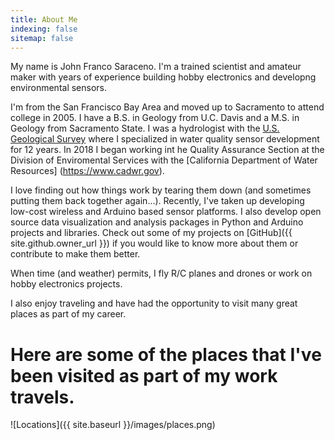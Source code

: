 ```yaml
---
title: About Me
indexing: false
sitemap: false
---
```


My name is John Franco Saraceno. I'm a trained scientist and amateur maker with years of experience building hobby electronics and developng environmental sensors.

I'm from the San Francisco Bay Area and moved up to Sacramento to attend college in 2005. I have a B.S. in Geology from U.C. Davis and a M.S. in Geology from Sacramento State. I was a hydrologist with the [U.S. Geological Survey](https://www.usgs.gov) where I specialized in water quality sensor development for 12 years. In 2018 I began working int he Quality Assurance Section at the Division of Enviromental Services with the [California Department of Water Resources] (https://www.cadwr.gov).

I love finding out how things work by tearing them down (and sometimes putting them back together again...). Recently, I've taken up developing low-cost wireless and Arduino based sensor platforms. I also develop open source data visualization and analysis packages in Python and Arduino projects and libraries. Check out some of my projects on [GitHub]({{ site.github.owner_url }}) if you would like to know more about them or contribute to make them better. 

When time (and weather) permits, I fly R/C planes and drones or work on hobby electronics projects. 

I also enjoy traveling and have had the opportunity to visit many great places as part of my career.

# Here are some of the places that I've been visited as part of my work travels.
![Locations]({{ site.baseurl }}/images/places.png)
